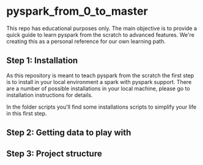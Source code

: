 # pyspark_from_0_to_master
This repo has educational purposes only. The main objective is to provide a quick guide to learn pyspark from the scratch to advanced features. We're creating this as a personal reference for our own learning path.

## Step 1: Installation

As this repository is meant to teach pyspark from the scratch the first step is to install in your local environment a spark with pyspark support.
There are a number of possible installations in your local machine, please go to installation instructions for details.

In the folder scripts you'll find some installations scripts to simplify your life in this first step.

## Step 2: Getting data to play with


## Step 3: Project structure

